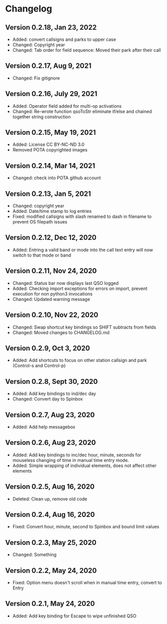 # Changelog

## Version 0.2.18, Jan 23, 2022
* Added: convert callsigns and parks to upper case
* Changed: Copyright year
* Changed: Tab order for field sequence: Moved their park after their call

## Version 0.2.17, Aug 9, 2021
* Changed: Fix gitignore

## Version 0.2.16, July 29, 2021
* Added: Operator field added for multi-op activations
* Changed: Re-wrote function qsoToStr eliminate if/else and chained together string construction

## Version 0.2.15, May 19, 2021
* Added: License CC BY-NC-ND 3.0
* Removed POTA copyrighted images

## Version 0.2.14, Mar 14, 2021
* Changed: check into POTA github account

## Version 0.2.13, Jan 5, 2021
* Changed: copyright year
* Added: Date/time stamp to log entries
* Fixed: modified callsigns with slash renamed to dash in filename to prevent OS filepath issues 

## Version 0.2.12, Dec 12, 2020
* Added: Entring a valid band or mode into the call text entry will now switch to that mode or band

## Version 0.2.11, Nov 24, 2020
* Changed: Status bar now displays last QSO logged
* Added: Checking import exceptions for errors on import, prevent execution for non python3 invocations
* Changed: Updated warning message

## Version 0.2.10, Nov 22, 2020
* Changed: Swap shortcut key bindings so SHIFT subtracts from fields
* Changed: Moved changes to CHANGELOG.md

## Version 0.2.9, Oct 3, 2020
* Added: Add shortcuts to focus on other station callsign and park (Control-s and Control-p)

## Version 0.2.8, Sept 30, 2020
* Added: Add key bindings to ind/dec day
* Changed: Convert day to Spinbox

## Version 0.2.7, Aug 23, 2020
* Added: Add help messagebox

## Version 0.2.6, Aug 23, 2020
* Added: Add key bindings to inc/dec hour, minute, seconds for mouseless changing of time in manual time entry mode.
* Added: Simple wrapping of individual elements, does not affect other elements

## Version 0.2.5, Aug 16, 2020
* Deleted: Clean up, remove old code

## Version 0.2.4, Aug 16, 2020
* Fixed: Convert hour, minute, second to Spinbox and bound limit values

## Version 0.2.3, May 25, 2020
* Changed: Something

## Version 0.2.2, May 24, 2020
* Fixed: Option menu doesn't scroll when in manual time entry, convert to Entry

## Version 0.2.1, May 24, 2020
* Added: Add key binding for Escape to wipe unfinished QSO
